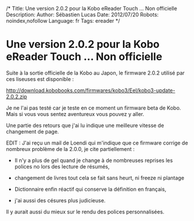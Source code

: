 /*
Title: Une version 2.0.2 pour la Kobo eReader Touch ... Non officielle
Description: 
Author: Sébastien Lucas
Date: 2012/07/20
Robots: noindex,nofollow
Language: fr
Tags: ereader
*/
# Une version 2.0.2 pour la Kobo eReader Touch ... Non officielle

Suite à la sortie officielle de la Kobo au Japon, le firmware 2.0.2 utilisé par ces liseuses est disponible :

http://download.kobobooks.com/firmwares/kobo3/Eel/kobo3-update-2.0.2.zip

Je ne l'ai pas testé car je teste en ce moment un firmware beta de Kobo. Mais si vous vous sentez aventureux vous pouvez y aller.

Une partie des retours que j'ai lu indique une meilleure vitesse de changement de page. 

EDIT : J'ai reçu un mail de Loendi qui m'indique que ce firmware corrige de nombreux problème de la 2.0.0, je cite partiellement :

*	Il n'y a plus de gel quand je change à de nombreuses reprises les polices no lors des lecture de résumés, 

*	changement de livres tout cela se fait sans heurt, ni freeze ni plantage

*	Dictionnaire enfin réactif qui conserve la définition en français, 

*	j'ai aussi des césures plus judicieuse.

Il y aurait aussi du mieux sur le rendu des polices personnalisées.
